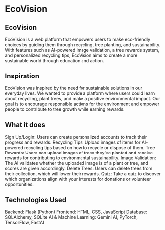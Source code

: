 # EcoVision

## EcoVision
EcoVision is a web platform that empowers users to make eco-friendly choices by guiding them through recycling, tree planting, and sustainability. With features such as AI-powered image validation, a tree rewards system, and personalized recycling tips, EcoVision aims to create a more sustainable world through education and action.

## Inspiration
EcoVision was inspired by the need for sustainable solutions in our everyday lives. We wanted to provide a platform where users could learn about recycling, plant trees, and make a positive environmental impact. Our goal is to encourage responsible actions for the environment and empower people to contribute to tree growth while earning rewards.

## What it does
Sign Up/Login: Users can create personalized accounts to track their progress and rewards.
Recycling Tips: Upload images of items for AI-powered recycling tips based on how to recycle or dispose of them.
Tree Rewards: Users can upload images of trees they've planted and receive rewards for contributing to environmental sustainability.
Image Validation: The AI validates whether the uploaded image is of a plant or tree, and scores are given accordingly.
Delete Trees: Users can delete trees from their collection, which will lower their rewards.
Quiz: Take a quiz to discover which organizations align with your interests for donations or volunteer opportunities.

## Technologies Used
Backend: Flask (Python)
Frontend: HTML, CSS, JavaScript
Database: SQLAlchemy, SQLite
AI & Machine Learning: Gemini AI, PyTorch, TensorFlow, FastAI
